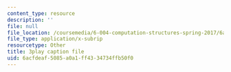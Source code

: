 ```yaml
---
content_type: resource
description: ''
file: null
file_location: /coursemedia/6-004-computation-structures-spring-2017/6acfdeaf5085a0a1ff4334734ffb50f0_q38KAGAKORk.srt
file_type: application/x-subrip
resourcetype: Other
title: 3play caption file
uid: 6acfdeaf-5085-a0a1-ff43-34734ffb50f0
---
```

